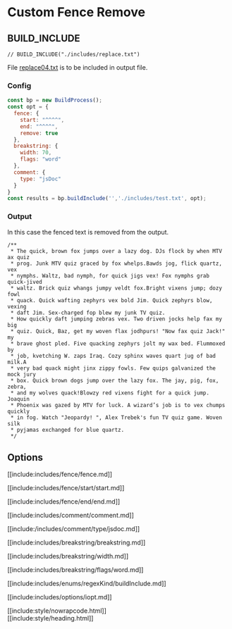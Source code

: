 # Custom Fence Remove

## BUILD_INCLUDE

```text
// BUILD_INCLUDE("./includes/replace.txt")
```

File [replace04.txt](replacements/replace04.txt.html) is to be included in output file.

### Config

````js
const bp = new BuildProcess();
const opt = {
  fence: {
    start: "^^^^",
    end: "^^^^",
    remove: true
  },
  breakstring: {
    width: 70,
    flags: "word"
  },
  comment: {
    type: "jsDoc"
  }
}
const results = bp.buildInclude('','./includes/test.txt', opt);
````

### Output

In this case the fenced text is removed from the output.

<div class="nowrapcode">

```text
/**
 * The quick, brown fox jumps over a lazy dog. DJs flock by when MTV ax quiz
 * prog. Junk MTV quiz graced by fox whelps.Bawds jog, flick quartz, vex
 * nymphs. Waltz, bad nymph, for quick jigs vex! Fox nymphs grab quick-jived
 * waltz. Brick quiz whangs jumpy veldt fox.Bright vixens jump; dozy fowl
 * quack. Quick wafting zephyrs vex bold Jim. Quick zephyrs blow, vexing
 * daft Jim. Sex-charged fop blew my junk TV quiz.
 * How quickly daft jumping zebras vex. Two driven jocks help fax my big
 * quiz. Quick, Baz, get my woven flax jodhpurs! "Now fax quiz Jack!" my
 * brave ghost pled. Five quacking zephyrs jolt my wax bed. Flummoxed by
 * job, kvetching W. zaps Iraq. Cozy sphinx waves quart jug of bad milk.A
 * very bad quack might jinx zippy fowls. Few quips galvanized the mock jury
 * box. Quick brown dogs jump over the lazy fox. The jay, pig, fox, zebra,
 * and my wolves quack!Blowzy red vixens fight for a quick jump. Joaquin
 * Phoenix was gazed by MTV for luck. A wizard’s job is to vex chumps quickly
 * in fog. Watch "Jeopardy! ", Alex Trebek's fun TV quiz game. Woven silk
 * pyjamas exchanged for blue quartz.
 */
```

</div>

## Options

[[include:includes/fence/fence.md]]

[[include:includes/fence/start/start.md]]

[[include:includes/fence/end/end.md]]

[[include:includes/comment/comment.md]]

[[include:/includes/comment/type/jsdoc.md]]

[[include:includes/breakstring/breakstring.md]]

[[include:includes/breakstring/width.md]]

[[include:includes/breakstring/flags/word.md]]

[[include:includes/enums/regexKind/buildInclude.md]]

[[include:includes/options/iopt.md]]

[[include:style/nowrapcode.html]]  
[[include:style/heading.html]]